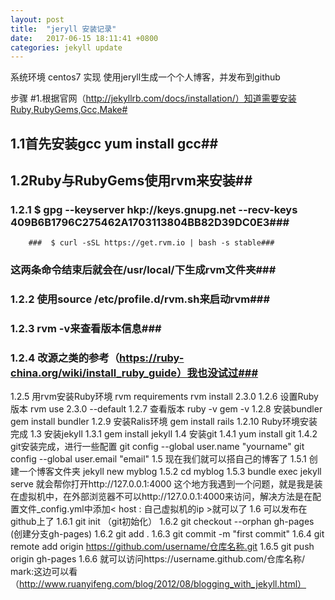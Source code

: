 ```yaml
---
layout: post
title:  "jeryll 安装记录"
date:   2017-06-15 18:11:41 +0800
categories: jekyll update
---
```

系统环境 centos7
实现     使用jeryll生成一个个人博客，并发布到github

步骤
#1.根据官网（http://jekyllrb.com/docs/installation/）知道需要安装Ruby,RubyGems,Gcc,Make#
 ## 1.1首先安装gcc yum install gcc##
 ## 1.2Ruby与RubyGems使用rvm来安装##
   ### 1.2.1 $ gpg --keyserver hkp://keys.gnupg.net --recv-keys 409B6B1796C275462A1703113804BB82D39DC0E3###
        ###  $ curl -sSL https://get.rvm.io | bash -s stable###
  ### 这两条命令结束后就会在/usr/local/下生成rvm文件夹###
  ### 1.2.2 使用source /etc/profile.d/rvm.sh来启动rvm###
  ### 1.2.3 rvm -v来查看版本信息###
  ### 1.2.4 改源之类的参考（https://ruby-china.org/wiki/install_ruby_guide）我也没试过###
   1.2.5 用rvm安装Ruby环境
         rvm requirements
         rvm install 2.3.0
   1.2.6 设置Ruby版本 
         rvm use 2.3.0 --default
   1.2.7 查看版本
         ruby -v   gem -v
   1.2.8 安装bundler
         gem install bundler
   1.2.9 安装Ralis环境
         gem install rails
   1.2.10 Ruby环境安装完成
  1.3 安装jekyll
    1.3.1 gem install jekyll
  1.4 安装git
    1.4.1 yum install git
    1.4.2 git安装完成，进行一些配置
          git config --global user.name "yourname"
          git config --global user.email "email"
  1.5 现在我们就可以搭自己的博客了
    1.5.1 创建一个博客文件夹
          jekyll new myblog
    1.5.2 cd myblog
    1.5.3 bundle exec jekyll serve
          就会帮你打开http://127.0.0.1:4000
          这个地方我遇到一个问题，就是我是装在虚拟机中，在外部浏览器不可以http://127.0.0.1:4000来访问，解决方法是在配置文件_config.yml中添加< host : 自己虚拟机的ip >就可以了
  1.6 可以发布在github上了
    1.6.1 git init （git初始化）
    1.6.2 git checkout --orphan gh-pages (创建分支gh-pages)
    1.6.2 git add .
    1.6.3 git commit -m "first commit"
    1.6.4 git remote add origin https://github.com/username/仓库名称.git
    1.6.5 git push origin gh-pages
    1.6.6 就可以访问https://username.github.com/仓库名称/
    mark:这边可以看（http://www.ruanyifeng.com/blog/2012/08/blogging_with_jekyll.html）   
